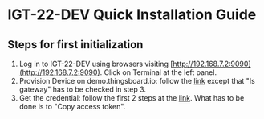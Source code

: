 # IGT-22-DEV Quick Installation Guide

## Steps for first initialization
1. Log in to IGT-22-DEV using browsers visiting [http://192.168.7.2:9090](http://192.168.7.2:9090). Click on Terminal at the left panel.
1. Provision Device on demo.thingsboard.io: follow the [link](https://thingsboard.io/docs/getting-started-guides/helloworld/#step-1-provision-device) except that "Is gateway" has to be checked in step 3.
1. Get the credential: follow the first 2 steps at the [link](https://thingsboard.io/docs/getting-started-guides/helloworld/#step-2-connect-device). What has to be done is to "Copy access token".
